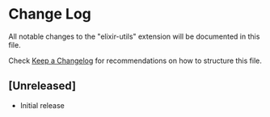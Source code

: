 # Change Log

All notable changes to the "elixir-utils" extension will be documented in this file.

Check [Keep a Changelog](http://keepachangelog.com/) for recommendations on how to structure this file.

## [Unreleased]

- Initial release